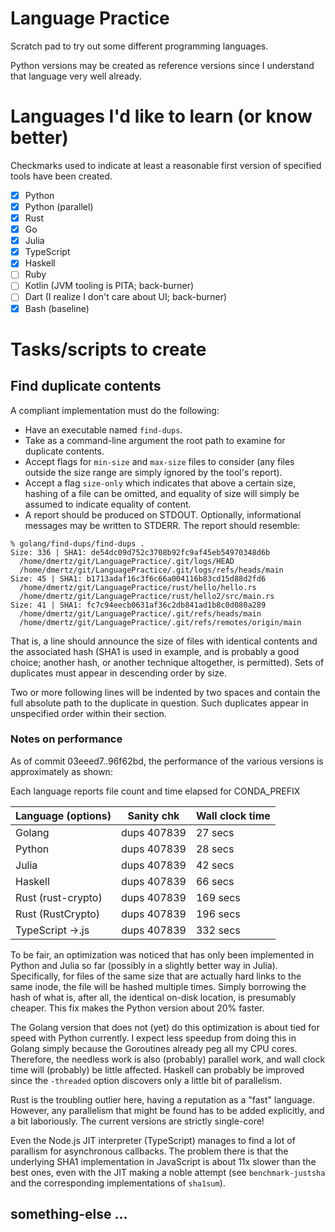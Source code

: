 # Language Practice

Scratch pad to try out some different programming languages.

Python versions may be created as reference versions since I understand 
that language very well already.

# Languages I'd like to learn (or know better)

Checkmarks used to indicate at least a reasonable first version of specified tools have been created.

- [x] Python
- [x] Python (parallel)
- [x] Rust
- [x] Go
- [x] Julia
- [x] TypeScript
- [x] Haskell
- [ ] Ruby
- [ ] Kotlin (JVM tooling is PITA; back-burner)
- [ ] Dart (I realize I don't care about UI; back-burner)
- [x] Bash (baseline)

# Tasks/scripts to create

## Find duplicate contents

A compliant implementation must do the following:

* Have an executable named `find-dups`.
* Take as a command-line argument the root path to examine for duplicate contents.
* Accept flags for `min-size` and `max-size` files to consider (any files outside the size range are simply ignored by the tool's report).
* Accept a flag `size-only` which indicates that above a certain size, hashing of a file can be omitted, and equality of size will simply be assumed to indicate equality of content.
* A report should be produced on STDOUT. Optionally, informational messages may be written to STDERR.  The report should resemble:

```
% golang/find-dups/find-dups .
Size: 336 | SHA1: de54dc09d752c3708b92fc9af45eb54970348d6b
  /home/dmertz/git/LanguagePractice/.git/logs/HEAD
  /home/dmertz/git/LanguagePractice/.git/logs/refs/heads/main
Size: 45 | SHA1: b1713adaf16c3f6c66a004116b83cd15d88d2fd6
  /home/dmertz/git/LanguagePractice/rust/hello/hello.rs
  /home/dmertz/git/LanguagePractice/rust/hello2/src/main.rs
Size: 41 | SHA1: fc7c94eecb0631af36c2db841ad1b8c0d080a289
  /home/dmertz/git/LanguagePractice/.git/refs/heads/main
  /home/dmertz/git/LanguagePractice/.git/refs/remotes/origin/main
```

That is, a line should announce the size of files with identical contents
and the associated hash (SHA1 is used in example, and is probably a good
choice; another hash, or another technique altogether, is permitted). Sets
of duplicates must appear in descending order by size.

Two or more following lines will be indented by two spaces and contain the
full absolute path to the duplicate in question. Such duplicates appear in
unspecified order within their section.

### Notes on performance

As of commit 03eeed7..96f62bd, the performance of the various versions is
approximately as shown:

Each language reports file count and time elapsed for CONDA_PREFIX

| Language (options) | Sanity chk  | Wall clock time
|--------------------|-------------|----------------
| Golang             | dups 407839 | 27 secs
| Python             | dups 407839 | 28 secs
| Julia              | dups 407839 | 42 secs
| Haskell            | dups 407839 | 66 secs
| Rust (rust-crypto) | dups 407839 | 169 secs
| Rust (RustCrypto)  | dups 407839 | 196 secs
| TypeScript ->.js   | dups 407839 | 332 secs

To be fair, an optimization was noticed that has only been implemented in
Python and Julia so far (possibly in a slightly better way in Julia).
Specifically, for files of the same size that are actually hard links to the
same inode, the file will be hashed multiple times.  Simply borrowing the hash
of what is, after all, the identical on-disk location, is presumably cheaper.
This fix makes the Python version about 20% faster.

The Golang version that does not (yet) do this optimization is about tied for
speed with Python currently.  I expect less speedup from doing this in Golang
simply because the Goroutines already peg all my CPU cores.  Therefore, the
needless work is also (probably) parallel work, and wall clock time will
(probably) be little affected.  Haskell can probably be improved since the
`-threaded` option discovers only a little bit of parallelism.

Rust is the troubling outlier here, having a reputation as a "fast" language.
However, any parallelism that might be found has to be added explicitly, and a
bit laboriously. The current versions are strictly single-core! 

Even the Node.js JIT interpreter (TypeScript) manages to find a lot of
parallism for asynchronous callbacks.  The problem there is that the underlying
SHA1 implementation in JavaScript is about 11x slower than the best ones, even
with the JIT making a noble attempt (see `benchmark-justsha` and the
corresponding implementations of `sha1sum`).

## something-else ...
